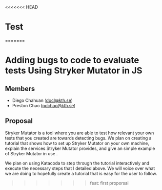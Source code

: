 <<<<<<< HEAD
# Test
=======
# Adding bugs to code to evaluate tests Using Stryker Mutator in JS

## Members

- Diego Chahuan (docl@kth.se)
- Preston Chao (pdchao@kth.se)

## Proposal

Stryker Mutator is a tool where you are able to test how relevant your own tests that you created are towards detecting bugs. We plan on creating a tutorial that shows how to set up Stryker Mutator on your own machine, explain the services Stryker Mutator provides, and give an simple example of Stryker Mutator in use .

We plan on using Katacoda to step through the tutorial interactively and execute the necessary steps that I detailed above. We will voice over what we are doing to hopefully create a tutorial that is easy for the user to follow. 
>>>>>>> feat: first proporsal
